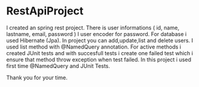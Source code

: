 # RestApiProject

I created an spring rest project. 
There is user informations ( id, name, lastname, email, password )
I user encoder for password.
For database i used Hibernate (Jpa).
In project you can add,update,list and delete users. 
I used list method with @NamedQuery annotation.
For active methods i created JUnit tests and with succesfull tests i create one failed test which i ensure that method throw exception when test failed. 
In this project i used first time @NamedQuery and JUnit Tests.

Thank you for your time.
